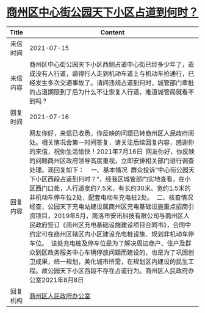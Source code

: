# <a href="http://www.shangluo.gov.cn/zmhd/ldxxxx.jsp?urltype=leadermail.LeaderMailContentUrl&wbtreeid=1112&leadermailid=7498">商州区中心街公园天下小区占道到何时？</a>
|Title|Content|
|:---:|---|
|来信时间|2021-07-15|
|来信内容|商州区中心街公园天下小区西侧占道中心街已经多少年了，造成没有人行道，逼得行人走到机动车道上与机动车抢通行，已经发生多次交通事故了。请问违规占道到何时，城管部门审批的占道期限到了后为什么不让恢复人行道，难道城管局就看不到吗？|
|回复时间|2021-07-16|
|回复内容|网友你好，来信已收悉，你反映的问题已转商州区人民政府阅处。相关情况会第一时间答复，请关注后续回复内容，感谢你的来信，祝你生活愉快！2021年7月16日  网友你好，你反映的问题商州区政府领导高度重视，立即安排相关部门进行调查处理。现回复如下：    一、基本情况  群众投诉“中心街公园天下小区西段占道到何时？”，经我区城管部门实地查看，在小区西门口处，人行道宽约7.5米，有长约30米、宽约1.5米的非机动车停车位2处，配套电动车充电桩2处。  二、核查情况  经查，公园天下充电站建设属商州区充电基础设施重点招商引资项目，2019年5月，商洛市安讯科技有限公司与商州区人民政府签订《商州区充电基础设施建设项目合同书》，合同中约定可在商州区辖区内小区建设充电桩设施、规划非机动车停车位。  该处充电桩及停车位是为了解决周边商户、住户及群众到区政务服务中心车辆停放问题而建设的，也是为了巩固创卫成果，统一规划，美化城市所需，在规划区内建设的民生工程。故公园天下小区西段不存在占道行为。商州区人民政府办公室2021年8月8日|
|回复机构|<a href="../../categories/agencies/商州区人民政府办公室.md">商州区人民政府办公室</a>|
